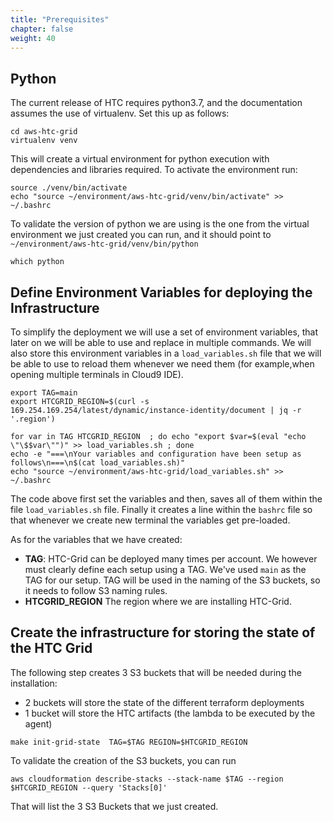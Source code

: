 ```yaml
---
title: "Prerequisites"
chapter: false
weight: 40
---
```


## Python

The current release of HTC requires python3.7, and the documentation assumes the use of virtualenv. Set this up as follows:

```
cd aws-htc-grid
virtualenv venv
```

This will create a virtual environment for python execution with dependencies and libraries required. To activate the environment run:

```
source ./venv/bin/activate
echo "source ~/environment/aws-htc-grid/venv/bin/activate" >> ~/.bashrc
```

To validate the version of python we are using is the one from the virtual environment we just created you can run, and it should point to `~/environment/aws-htc-grid/venv/bin/python`

```
which python
```

## Define Environment Variables for deploying the Infrastructure

To simplify the deployment we will use a set of environment variables, that later on we will be able to use and replace in multiple commands. We will also store this environment variables in a `load_variables.sh` file that we will be able to use to reload them whenever we need them (for example,when opening multiple terminals in Cloud9 IDE).


```
export TAG=main
export HTCGRID_REGION=$(curl -s 169.254.169.254/latest/dynamic/instance-identity/document | jq -r '.region')

for var in TAG HTCGRID_REGION  ; do echo "export $var=$(eval "echo \"\$$var\"")" >> load_variables.sh ; done
echo -e "===\nYour variables and configuration have been setup as follows\n===\n$(cat load_variables.sh)"
echo "source ~/environment/aws-htc-grid/load_variables.sh" >> ~/.bashrc
```

The code above first set the variables and then, saves all of them within the file `load_variables.sh` file. Finally it creates a line within the `bashrc` file so that whenever we create new terminal the variables get pre-loaded.

As for the variables that we have created: 

* **TAG**: HTC-Grid can be deployed many times per account. We however must clearly define each setup using a TAG.  We've used `main` as the TAG for our setup. TAG will be used in the naming of the S3 buckets, so it needs to follow S3 naming rules.
* **HTCGRID_REGION** The region where we are installing HTC-Grid.

## Create the infrastructure for storing the state of the HTC Grid

The following step creates 3 S3 buckets that will be needed during the installation:
* 2 buckets will store the state of the different terraform deployments
* 1 bucket will store the HTC artifacts (the lambda to be executed by the agent)

```
make init-grid-state  TAG=$TAG REGION=$HTCGRID_REGION
```

To validate the creation of the S3 buckets, you can run

```
aws cloudformation describe-stacks --stack-name $TAG --region $HTCGRID_REGION --query 'Stacks[0]'
```

That will list the 3 S3 Buckets that we just created.
